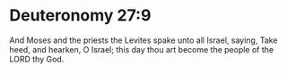 # Deuteronomy 27:9

And Moses and the priests the Levites spake unto all Israel, saying, Take heed, and hearken, O Israel; this day thou art become the people of the LORD thy God.